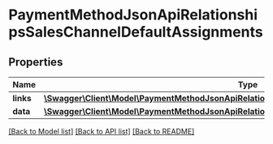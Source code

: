 # PaymentMethodJsonApiRelationshipsSalesChannelDefaultAssignments

## Properties
Name | Type | Description | Notes
------------ | ------------- | ------------- | -------------
**links** | [**\Swagger\Client\Model\PaymentMethodJsonApiRelationshipsSalesChannelDefaultAssignmentsLinks**](PaymentMethodJsonApiRelationshipsSalesChannelDefaultAssignmentsLinks.md) |  | [optional] 
**data** | [**\Swagger\Client\Model\PaymentMethodJsonApiRelationshipsSalesChannelDefaultAssignmentsData[]**](PaymentMethodJsonApiRelationshipsSalesChannelDefaultAssignmentsData.md) |  | [optional] 

[[Back to Model list]](../../README.md#documentation-for-models) [[Back to API list]](../../README.md#documentation-for-api-endpoints) [[Back to README]](../../README.md)

